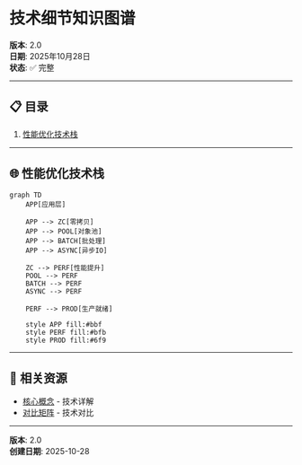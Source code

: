 ﻿# 技术细节知识图谱

**版本**: 2.0  
**日期**: 2025年10月28日  
**状态**: ✅ 完整

---

## 📋 目录

1. [性能优化技术栈](#1-性能优化技术栈)

---

## 🌐 性能优化技术栈

```mermaid
graph TD
    APP[应用层]
    
    APP --> ZC[零拷贝]
    APP --> POOL[对象池]
    APP --> BATCH[批处理]
    APP --> ASYNC[异步IO]
    
    ZC --> PERF[性能提升]
    POOL --> PERF
    BATCH --> PERF
    ASYNC --> PERF
    
    PERF --> PROD[生产就绪]
    
    style APP fill:#bbf
    style PERF fill:#bfb
    style PROD fill:#6f9
```

---

## 🔗 相关资源

- [核心概念](./CONCEPTS.md) - 技术详解
- [对比矩阵](./COMPARISON_MATRIX.md) - 技术对比

---

**版本**: 2.0  
**创建日期**: 2025-10-28
